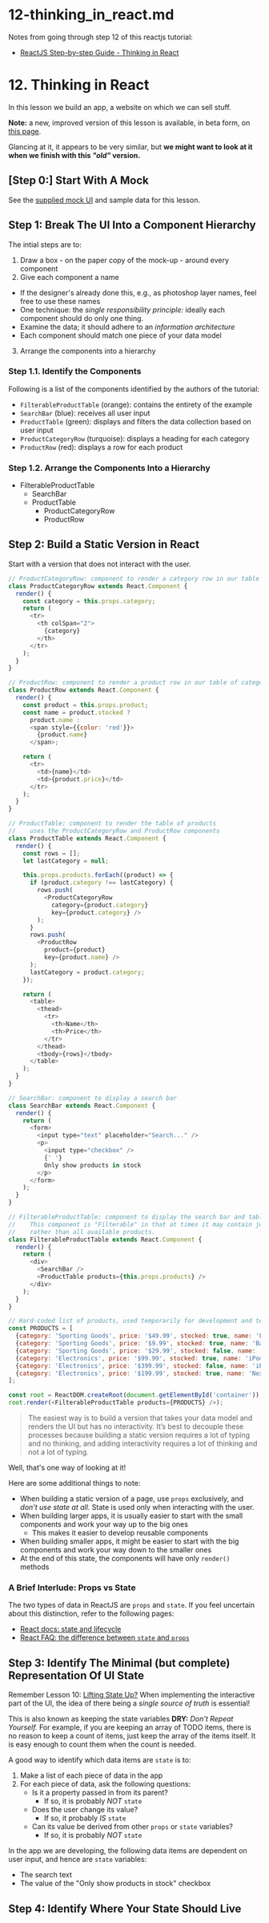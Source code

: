 
# 12-thinking_in_react.md

Notes from going through step 12 of this reactjs tutorial:

- [ReactJS Step-by-step Guide - Thinking in React](https://reactjs.org/docs/thinking-in-react.html)

# 12. Thinking in React

In this lesson we build an app, a website on which we can sell stuff.

**Note:** a new, improved version of this lesson is available, in beta form,
on [this page](https://beta.reactjs.org/learn/thinking-in-react).

Glancing at it, it appears to be very similar, but **we might want to look at it when we finish with this *"old"* version.**

## [Step 0:] Start With A Mock

See the [supplied mock UI](https://reactjs.org/docs/thinking-in-react.html#start-with-a-mock) and sample data
for this lesson.

## Step 1: Break The UI Into a Component Hierarchy

The intial steps are to:

1. Draw a box - on the paper copy of the mock-up - around every component
2. Give each component a name
  - If the designer's already done this, e.g., as photoshop layer names, feel free to use these names
  - One technique: the *single responsibility principle:* ideally each component should do only one thing.
  - Examine the data; it should adhere to an *information architecture*
  - Each component should match one piece of your data model
3. Arrange the components into a hierarchy

### Step 1.1. Identify the Components

Following is a list of the components identified by the authors of the tutorial:

- `FilterableProductTable` (orange): contains the entirety of the example
- `SearchBar` (blue): receives all user input
- `ProductTable` (green): displays and filters the data collection based on user input
- `ProductCategoryRow` (turquoise): displays a heading for each category
- `ProductRow` (red): displays a row for each product

### Step 1.2. Arrange the Components Into a Hierarchy

- FilterableProductTable
  - SearchBar
  - ProductTable
     - ProductCategoryRow
     - ProductRow

## Step 2: Build a Static Version in React

Start with a version that does not interact with the user.

```javascript
// ProductCategoryRow: component to render a category row in our table of categories and products
class ProductCategoryRow extends React.Component {
  render() {
    const category = this.props.category;
    return (
      <tr>
        <th colSpan="2">
          {category}
        </th>
      </tr>
    );
  }
}

// ProductRow: component to render a product row in our table of categories and products
class ProductRow extends React.Component {
  render() {
    const product = this.props.product;
    const name = product.stocked ?
      product.name :
      <span style={{color: 'red'}}>
        {product.name}
      </span>;

    return (
      <tr>
        <td>{name}</td>
        <td>{product.price}</td>
      </tr>
    );
  }
}

// ProductTable: component to render the table of products
//    uses the ProductCategoryRow and ProductRow components
class ProductTable extends React.Component {
  render() {
    const rows = [];
    let lastCategory = null;

    this.props.products.forEach((product) => {
      if (product.category !== lastCategory) {
        rows.push(
          <ProductCategoryRow
            category={product.category}
            key={product.category} />
        );
      }
      rows.push(
        <ProductRow
          product={product}
          key={product.name} />
      );
      lastCategory = product.category;
    });

    return (
      <table>
        <thead>
          <tr>
            <th>Name</th>
            <th>Price</th>
          </tr>
        </thead>
        <tbody>{rows}</tbody>
      </table>
    );
  }
}

// SearchBar: component to display a search bar
class SearchBar extends React.Component {
  render() {
    return (
      <form>
        <input type="text" placeholder="Search..." />
        <p>
          <input type="checkbox" />
          {' '}
          Only show products in stock
        </p>
      </form>
    );
  }
}

// FilterableProductTable: component to display the search bar and table of products
//    This component is "Filterable" in that at times it may contain just the search results
//    rather than all available products.
class FilterableProductTable extends React.Component {
  render() {
    return (
      <div>
        <SearchBar />
        <ProductTable products={this.props.products} />
      </div>
    );
  }
}

// Hard-coded list of products, used temporarily for development and testing
const PRODUCTS = [
  {category: 'Sporting Goods', price: '$49.99', stocked: true, name: 'Football'},
  {category: 'Sporting Goods', price: '$9.99', stocked: true, name: 'Baseball'},
  {category: 'Sporting Goods', price: '$29.99', stocked: false, name: 'Basketball'},
  {category: 'Electronics', price: '$99.99', stocked: true, name: 'iPod Touch'},
  {category: 'Electronics', price: '$399.99', stocked: false, name: 'iPhone 5'},
  {category: 'Electronics', price: '$199.99', stocked: true, name: 'Nexus 7'}
];

const root = ReactDOM.createRoot(document.getElementById('container'));
root.render(<FilterableProductTable products={PRODUCTS} />);
```

> The easiest way is to build a version that takes your data model and renders the UI but has no interactivity.
> It’s best to decouple these processes because building a static version requires a lot of typing and no thinking,
> and adding interactivity requires a lot of thinking and not a lot of typing.

Well, that's one way of looking at it!

Here are some additional things to note:

- When building a static version of a page, use `props` exclusively, and *don't use state at all.*  State is used only when interacting with the user.
- When building larger apps, it is usually easier to start with the small components and work your way up to the big ones
  - This makes it easier to develop reusable components
- When building smaller apps, it might be easier to start with the big components and work your way down to the smaller ones
- At the end of this state, the components will have only `render()` methods

### A Brief Interlude: Props vs State

The two types of data in ReactJS are `props` and `state`.
If you feel uncertain about this distinction, refer to the following pages:

- [React docs: state and lifecycle](https://reactjs.org/docs/state-and-lifecycle.html)
- [React FAQ: the difference between `state` and `props`](https://reactjs.org/docs/faq-state.html#what-is-the-difference-between-state-and-props)

## Step 3: Identify The Minimal (but complete) Representation Of UI State

Remember Lesson 10:
[Lifting State Up?](https://github.com/tomwhartung/always_learning_javascript/blob/master/reactjs/tutorials/1-step_by_step_guide/10-lifting_state_up.md)
When implementing the interactive part of the UI, the idea of there being a *single source of truth* is essential!

This is also known as keeping the state variables **DRY:** *Don't Repeat Yourself.*
For example, if you are keeping an array of TODO items, there is no reason to keep a count of items, just keep the array of the items itself.
It is easy enough to count them when the count is needed.

A good way to identify which data items are `state` is to:

1. Make a list of each piece of data in the app
2. For each piece of data, ask the following questions:
   - Is it a property passed in from its parent?
     - If so, it is probably *NOT* `state`
   - Does the user change its value?
     - If so, it probably *IS* `state`
   - Can its value be derived from other `props` or `state` variables?
     - If so, it is probably *NOT* `state`

In the app we are developing, the following data items are dependent on user input, and hence are `state` variables:

- The search text
- The value of the "Only show products in stock" checkbox

## Step 4: Identify Where Your State Should Live


```javascript
```

```javascript
```

```html
```

```javascript
```

```html
```

```javascript
```

```html
```

